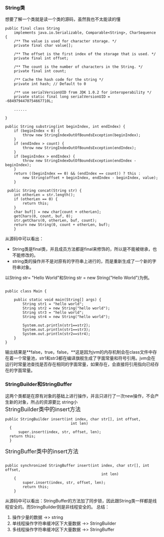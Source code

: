 ### String类
想要了解一个类就是读一个类的源码，虽然我也不太能读的懂
```
public final class String
    implements java.io.Serializable, Comparable<String>, CharSequence
{
    /** The value is used for character storage. */
    private final char value[];
 
    /** The offset is the first index of the storage that is used. */
    private final int offset;
 
    /** The count is the number of characters in the String. */
    private final int count;
 
    /** Cache the hash code for the string */
    private int hash; // Default to 0
 
    /** use serialVersionUID from JDK 1.0.2 for interoperability */
    private static final long serialVersionUID = -6849794470754667710L;
 
    ......
 
}

public String substring(int beginIndex, int endIndex) {
    if (beginIndex < 0) {
        throw new StringIndexOutOfBoundsException(beginIndex);
    }
    if (endIndex > count) {
        throw new StringIndexOutOfBoundsException(endIndex);
    }
    if (beginIndex > endIndex) {
        throw new StringIndexOutOfBoundsException(endIndex - beginIndex);
    }
    return ((beginIndex == 0) && (endIndex == count)) ? this :
        new String(offset + beginIndex, endIndex - beginIndex, value);
    }
 
 public String concat(String str) {
    int otherLen = str.length();
    if (otherLen == 0) {
        return this;
    }
    char buf[] = new char[count + otherLen];
    getChars(0, count, buf, 0);
    str.getChars(0, otherLen, buf, count);
    return new String(0, count + otherLen, buf);
    }
```
从源码中可以看出：   

- String类是final类，并且成员方法都是final来修饰的，所以是不能被继承，也不能修改的。
- string类的操作并不是对原有的字符串上进行的，而是重新生成了一个新的字符串对象。

以String str= "Hello World"和String str = new String("Hello World")为例。   
```

public class Main {
         
    public static void main(String[] args) {
        String str1 = "hello world";
        String str2 = new String("hello world");
        String str3 = "hello world";
        String str4 = new String("hello world");
         
        System.out.println(str1==str2);
        System.out.println(str1==str3);
        System.out.println(str2==str4);
    }
}
```
输出结果是**false，true，false，**这是因为jvm的内存机制会在class文件中存在着一个常量池，str1和str3都在编译旗舰生成了字面常量和符号引用。jvm会在运行时常量池查找是否存在相同的字面常量，如果存在，会直接将引用指向已经存在的字面常量。
### StringBuilder和StringBuffer
这两个类都是在原有对象的基础上进行操作，并且只进行了一次new操作，不会产生新的对象，所占的资源要比
string小   
<font size="4">StringBuilder类中的insert方法</font>
```
public StringBuilder insert(int index, char str[], int offset,
                              int len) 
  {
      super.insert(index, str, offset, len);
  return this;
  }

```
<font size="4">StringBuffer类中的insert方法  </font>
```

public synchronized StringBuffer insert(int index, char str[], int offset,
                                            int len) 
    {
        super.insert(index, str, offset, len);
        return this;
    }
```

从源码中可以看出：StringBuffer的方法加了同步锁，因此跟String类一样都是线程安全的。而StringBuilder则是非线程安全的。
总结：   

1. 操作少量的数据 ->> string
2. 单线程操作字符串缓冲区下大量数据 ->> StringBuilder
3. 多线程操作字符串缓冲区下大量数据 ->> StringBuffer

